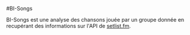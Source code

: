 #BI-Songs

BI-Songs est une analyse des chansons jouée par un groupe donnée en recupérant des informations sur l'API de [setlist.fm](https://www.setlist.fm/).